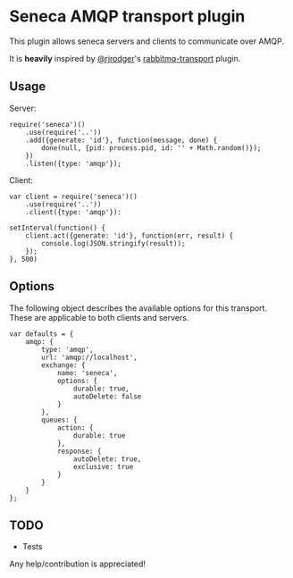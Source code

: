 Seneca AMQP transport plugin
============================

This plugin allows seneca servers and clients to communicate over AMQP.

It is **heavily** inspired by [@rjrodger][1]'s [rabbitmq-transport][2] plugin.

## Usage

Server:

    require('seneca')()
        .use(require('..'))
        .add({generate: 'id'}, function(message, done) {
            done(null, {pid: process.pid, id: '' + Math.random()});
        })
        .listen({type: 'amqp'});

Client:

    var client = require('seneca')()
        .use(require('..'))
        .client({type: 'amqp'}):

    setInterval(function() {
        client.act({generate: 'id'}, function(err, result) {
            console.log(JSON.stringify(result));
        });
    }, 500)

## Options

The following object describes the available options for this transport.
These are applicable to both clients and servers.

    var defaults = {
        amqp: {
            type: 'amqp',
            url: 'amqp://localhost',
            exchange: {
                name: 'seneca',
                options: {
                    durable: true,
                    autoDelete: false
                }
            },
            queues: {
                action: {
                    durable: true
                },
                response: {
                    autoDelete: true,
                    exclusive: true
                }
            }
        }
    };

## TODO

- Tests

Any help/contribution is appreciated!


[1]: https://github.com/rjrodger
[2]: https://github.com/rjrodger/seneca-rabbitmq-transport
